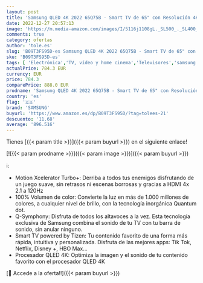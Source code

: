 ```yaml
---
layout: post
title: 'Samsung QLED 4K 2022 65Q75B - Smart TV de 65" con Resolución 4K  Procesador QLED 4K  100% Volumen de color  Quantum HDR10+ y Motion Xcelerator Turbo+'
date: 2022-12-27 20:57:13
image: 'https://m.media-amazon.com/images/I/5116j1108gL._SL500_._SL400_.jpg'
comments: true
category: ofertas
author: 'tole.es'
slug: 'B09T3FS95D-es Samsung QLED 4K 2022 65Q75B - Smart TV de 65" con...'
sku: 'B09T3FS95D-es'
tags: [ 'Electrónica','TV, vídeo y home cinema','Televisores','samsung','smart','tv','🇪🇸', ]
actualPrice: 784.3 EUR
currency: EUR
price: 784.3
comparePrice: 888.0 EUR
prodname: 'Samsung QLED 4K 2022 65Q75B - Smart TV de 65" con Resolución 4K  Procesador QLED 4K  100% Volumen de color  Quantum HDR10+ y Motion Xcelerator Turbo+'
country: 'es'
flag: '🇪🇸'
brand: 'SAMSUNG'
buyurl: 'https://www.amazon.es/dp/B09T3FS95D/?tag=tolees-21'
descuento: '11.68'
average: '896.516'
---
```


Tienes [{{< param title >}}]({{< param buyurl >}}) en el siguiente enlace!

[![{{< param prodname >}}]({{< param image >}})]({{< param buyurl >}})

ℹ️:

- Motion Xcelerator Turbo+: Derriba a todos tus enemigos disfrutando de un juego suave, sin retrasos ni escenas borrosas y gracias a HDMI 4x 2.1 a 120Hz
- 100% Volumen de color: Convierte la luz en más de 1.000 millones de colores, a cualquier nivel de brillo, con la tecnología inorgánica Quantum dot.
- Q-Symphony: Disfruta de todos los altavoces a la vez. Esta tecnología exclusiva de Samsung combina el sonido de tu TV con tu barra de sonido, sin anular ninguno.
- Smart TV powered by Tizen: Tu contenido favorito de una forma más rápida, intuitiva y personalizada. Disfruta de las mejores apps: Tik Tok, Netflix, Disney +, HBO Max...
- Procesador QLED 4K: Optimiza la imagen y el sonido de tu contenido favorito con el procesador QLED 4K

[🛒 Accede a la oferta!!]({{< param buyurl >}})
